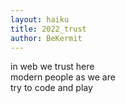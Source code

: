 ```yaml
---
layout: haiku
title: 2022_trust
author: BeKermit
---
```


in web we trust here <br>
modern people as we are <br>
try to code and play <br>
